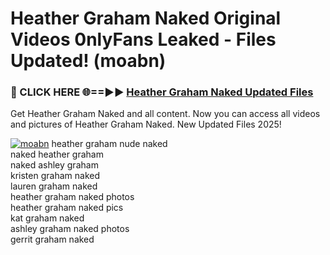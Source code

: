 # Heather Graham Naked Original Videos 0nlyFans Leaked - Files Updated! (moabn)

<h3>🔴 CLICK HERE 🌐==►► <a href="https://tinyurl.com/yckcrads" rel="nofollow">Heather Graham Naked Updated Files</a></h3>

Get Heather Graham Naked and all content. Now you can access all videos and pictures of Heather Graham Naked. New Updated Files 2025!

[![moabn](https://i.imgur.com/hpKpOFt.gif)](https://tinyurl.com/yckcrads)
heather graham nude naked<br>
naked heather graham<br>
naked ashley graham<br>
kristen graham naked<br>
lauren graham naked<br>
heather graham naked photos<br>
heather graham naked pics<br>
kat graham naked<br>
ashley graham naked photos<br>
gerrit graham naked